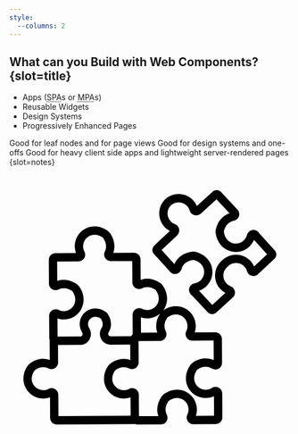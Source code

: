 ```yaml
---
style:
  --columns: 2
---
```

## What can you Build with Web Components? {slot=title}

- Apps (<abbr title="single page application">SPA</abbr>s or <abbr 
  title="multipage application">MPA</abbr>s)
- Reusable Widgets
- Design Systems
- Progressively Enhanced Pages

Good for leaf nodes and for page views
Good for design systems and one-offs
Good for heavy client side apps and lightweight server-rendered pages
{slot=notes}

<svg aria-describedby="wcu-desc"
     xmlns="http://www.w3.org/2000/svg"
     version="1.1"
     viewBox="0 0 100 100">
  <desc id="wcu-desc">identical puzzle pieces fit into diverse contexts</desc>
  <path fill="none" d="M69.886,82.251c-2.66,0-5.045-1.438-6.272-3.752c-1.28-2.415-1.034-5.346,0.656-7.839   c0.263-0.381,0.597-0.717,0.97-0.979c2.343-1.628,5.156-1.953,7.477-0.912l-0.04-6.946l-7.568,0.045   c-0.851,0-1.617-0.426-2.058-1.142c-0.432-0.7-0.472-1.553-0.104-2.284c0.285-0.573,0.43-1.194,0.426-1.84   c-0.016-2.24-1.849-4.065-4.089-4.065c-0.978,0-1.96,0.334-2.911,0.992c-0.073,0.054-0.15,0.132-0.207,0.212   c-1.466,2.152-0.959,3.889-0.528,4.737c0.378,0.735,0.346,1.598-0.085,2.308c-0.434,0.715-1.191,1.146-2.028,1.151l-7.571,0.045   l0.045,7.599c0.002,0.639-0.242,1.245-0.693,1.697c-0.714,0.721-1.87,0.909-2.768,0.446c-1.436-0.731-3.179-0.54-4.768,0.571   c-0.076,0.052-0.15,0.125-0.204,0.209c-1.078,1.588-1.255,3.334-0.486,4.784c0.712,1.342,2.098,2.176,3.616,2.176   c0.686-0.003,1.316-0.16,1.899-0.47c0.334-0.176,0.712-0.272,1.09-0.272c1.306,0,2.374,1.071,2.381,2.385l0.047,7.597l6.908-0.042   c-0.79-2.221-0.411-4.683,1.092-6.889c0.259-0.378,0.594-0.716,0.966-0.973c1.433-0.992,3.022-1.518,4.591-1.518   c3.865,0,7.024,3.142,7.049,7.005c0.003,0.78-0.124,1.56-0.373,2.294l6.488-0.038l-0.042-6.944   C71.884,82.022,70.896,82.244,69.886,82.251z"/>
  <path fill="none" d="M40.737,82.424c-2.655,0-5.042-1.436-6.267-3.748c-1.281-2.413-1.036-5.341,0.651-7.836   c0.259-0.379,0.59-0.712,0.956-0.968c2.171-1.516,4.727-1.927,6.958-1.142l-0.031-5.486l-6.934,0.042   c-1.419,0-2.709-0.759-3.382-1.981c-0.681-1.24-0.632-2.754,0.125-3.955c0.816-1.29,0.217-2.615-0.268-3.353   c-1.368-0.888-2.855-0.815-3.797,0.132c-0.493,0.495-0.762,1.158-0.759,1.856c0.004,0.493,0.146,0.972,0.411,1.382   c0.769,1.201,0.829,2.721,0.153,3.967c-0.67,1.234-1.958,2.005-3.363,2.014l-7.884,0.047l0.04,6.185   c0.005,0.842-0.419,1.608-1.135,2.051c-0.71,0.44-1.579,0.475-2.321,0.097c-1.459-0.743-3.196-0.536-4.773,0.567   c-0.077,0.052-0.148,0.125-0.2,0.2c-1.083,1.6-1.26,3.349-0.484,4.803c0.719,1.344,2.119,2.145,3.637,2.166   c0.66-0.003,1.29-0.162,1.875-0.47c0.728-0.383,1.588-0.359,2.298,0.066c0.729,0.435,1.166,1.201,1.173,2.045l0.045,7.599   l25.53-0.153c0.045-0.077,0.104-0.146,0.164-0.214l-0.038-6.346C42.354,82.272,41.548,82.419,40.737,82.424z"/>
  <path fill="none" d="M25.171,60.393c0.326-0.004,0.627-0.181,0.782-0.466c0.162-0.299,0.145-0.669-0.043-0.961   c-0.568-0.881-0.87-1.904-0.879-2.961c-0.007-1.495,0.568-2.902,1.621-3.961c1.053-1.06,2.455-1.643,3.95-1.643   c1.271,0,2.519,0.411,3.713,1.222c0.23,0.16,0.428,0.355,0.58,0.573c1.537,2.209,1.689,4.725,0.42,6.734   c-0.183,0.291-0.198,0.656-0.033,0.951c0.151,0.28,0.446,0.447,0.78,0.447l7.266-0.042c0.045-0.08,0.092-0.16,0.148-0.235v-0.002   h0.002c0.117-0.164,0.251-0.305,0.399-0.432l-0.043-6.902c-0.003-0.643,0.244-1.248,0.698-1.706   c0.707-0.712,1.856-0.903,2.738-0.451c0.555,0.277,1.166,0.421,1.805,0.421c1.548-0.01,2.93-0.856,3.632-2.211   c0.757-1.459,0.564-3.203-0.536-4.787c-0.052-0.08-0.127-0.152-0.209-0.207c-1.581-1.081-3.304-1.266-4.732-0.527   c-0.348,0.171-0.716,0.261-1.081,0.261c-1.307,0-2.378-1.069-2.383-2.378l-0.047-7.569l-7.599,0.045   c-0.851,0-1.612-0.428-2.051-1.14c-0.435-0.709-0.472-1.576-0.096-2.317c0.742-1.455,0.536-3.196-0.568-4.772   c-0.05-0.078-0.125-0.15-0.205-0.207c-0.938-0.632-1.903-0.956-2.864-0.956h-0.007c-1.098,0-2.129,0.43-2.902,1.206   c-0.775,0.778-1.196,1.81-1.193,2.907c0.007,0.662,0.162,1.292,0.474,1.875c0.383,0.729,0.359,1.589-0.066,2.3   c-0.437,0.728-1.203,1.166-2.047,1.172l-7.597,0.044l0.04,6.911c2.185-0.773,4.718-0.39,6.887,1.09   c0.38,0.259,0.716,0.592,0.975,0.964c1.72,2.479,1.993,5.411,0.729,7.841c-1.208,2.328-3.59,3.785-6.213,3.802   c-0.808,0-1.572-0.125-2.296-0.373l0.036,6.488L25.171,60.393z"/>
  <path fill="none" d="M49.115,53.934c-0.816,0-1.588-0.127-2.322-0.379l0.035,5.466l5.814-0.035   c-0.776-2.155-0.439-4.54,0.954-6.699C52.362,53.323,50.788,53.924,49.115,53.934z"/>
  <path fill="none" d="M85.393,28.41c-1.917,1.793-4.655,2.368-7.132,1.501c-2.59-0.902-4.403-3.224-4.85-6.215   c-0.066-0.456-0.05-0.926,0.047-1.368c0.634-2.852,2.425-4.937,4.88-5.748l-4.631-4.961l-5.489,5.003   c-0.226,0.205-0.494,0.366-0.794,0.475c-0.611,0.279-1.306,0.289-1.932,0.024c-0.655-0.277-1.142-0.827-1.34-1.506   c-0.176-0.62-0.489-1.17-0.93-1.642c-1.501-1.61-4.06-1.729-5.705-0.266c-1.577,1.508-1.663,4.015-0.157,5.67   c0.433,0.475,0.961,0.834,1.567,1.064c0.656,0.247,1.166,0.778,1.389,1.454c0.214,0.646,0.146,1.339-0.183,1.927   c-0.136,0.292-0.317,0.548-0.545,0.757l-5.421,5.059l4.568,5.015c1.008-2.378,3.231-3.997,6.124-4.397   c0.458-0.063,0.93-0.04,1.37,0.063c2.944,0.689,5.111,2.686,5.801,5.339c0.663,2.545-0.131,5.221-2.073,6.986   c-0.719,0.658-1.565,1.156-2.482,1.466l4.711,5.049l4.669-4.255c-0.682-0.372-1.306-0.86-1.831-1.438   c-1.306-1.433-1.953-3.288-1.819-5.224c0.129-1.911,1.006-3.644,2.467-4.888c1.358-1.356,3.142-2.08,5.073-2.063   c1.939,0.024,3.734,0.818,5.059,2.239c0.541,0.578,0.971,1.226,1.286,1.938l4.615-4.307l-4.65-5.106   C86.671,26.94,86.109,27.743,85.393,28.41z"/>
  <path d="M94.38,29.703l-5.416-5.945c-0.068-0.155-0.16-0.296-0.275-0.419L88.6,23.243c-0.594-0.634-1.482-0.895-2.317-0.683   c-0.853,0.216-1.521,0.883-1.744,1.741c-0.195,0.745-0.597,1.419-1.161,1.946c-1.114,1.041-2.702,1.374-4.143,0.87   c-1.556-0.543-2.613-1.95-2.899-3.854c-0.014-0.096-0.01-0.206,0.01-0.296c0.454-2.044,1.723-3.402,3.489-3.727   c0.87-0.162,1.582-0.778,1.859-1.61c0.268-0.815,0.07-1.711-0.519-2.343l-5.804-6.222c-0.327-0.346-0.743-0.587-1.205-0.693   c-0.122-0.028-0.242-0.04-0.369-0.038c-0.578,0.014-1.132,0.233-1.558,0.62l-5.527,5.038c-0.319-0.75-0.764-1.433-1.33-2.037   c-2.587-2.775-6.997-2.98-9.869-0.423c-2.785,2.664-2.933,6.984-0.338,9.834c0.555,0.613,1.201,1.111,1.924,1.49l-5.459,5.096   c-0.132,0.12-0.219,0.244-0.27,0.319c-0.273,0.358-0.44,0.771-0.484,1.198c-0.012,0.122-0.007,0.247,0.009,0.369   c0.071,0.473,0.28,0.909,0.597,1.253l5.727,6.286c0.581,0.639,1.461,0.91,2.293,0.707c0.853-0.207,1.527-0.865,1.758-1.722   c0.465-1.732,1.922-2.89,3.988-3.177c0.099-0.012,0.207-0.009,0.296,0.012c1.884,0.44,3.201,1.609,3.616,3.203   c0.385,1.476-0.078,3.033-1.205,4.058c-0.569,0.521-1.273,0.865-2.031,1.001c-0.87,0.151-1.593,0.762-1.879,1.595   c-0.278,0.818-0.09,1.723,0.495,2.368l0.085,0.094c0.113,0.125,0.249,0.23,0.395,0.308l5.486,5.879   c0.38,0.407,0.9,0.672,1.461,0.74c0.061,0.009,0.122,0.012,0.181,0.012c0.07,0,0.134-0.005,0.205-0.014   c0.259-0.038,0.515-0.122,0.776-0.259c0.118-0.065,0.301-0.167,0.491-0.34l5.994-5.463c0.073-0.066,0.141-0.141,0.2-0.223   c0.437-0.601,0.571-1.388,0.359-2.103c-0.211-0.703-0.724-1.259-1.412-1.518c-0.601-0.226-1.124-0.583-1.562-1.062   c-0.757-0.832-1.131-1.908-1.055-3.029c0.077-1.125,0.599-2.143,1.468-2.869c0.038-0.031,0.075-0.064,0.108-0.099   c0.792-0.808,1.856-1.217,2.975-1.231c1.126,0.014,2.169,0.475,2.937,1.299c0.44,0.474,0.754,1.025,0.933,1.643   c0.202,0.705,0.712,1.26,1.398,1.528c0.696,0.27,1.49,0.199,2.125-0.191c0.085-0.05,0.165-0.111,0.237-0.178l5.931-5.534   c0.345-0.322,0.583-0.736,0.693-1.196c0.03-0.129,0.043-0.263,0.04-0.395C94.975,30.652,94.754,30.111,94.38,29.703z    M87.089,35.466c-0.315-0.712-0.745-1.36-1.286-1.938c-1.325-1.421-3.12-2.214-5.059-2.239c-1.931-0.017-3.715,0.707-5.073,2.063   c-1.461,1.245-2.338,2.977-2.467,4.888c-0.134,1.936,0.514,3.792,1.819,5.224c0.526,0.578,1.149,1.065,1.831,1.438l-4.669,4.255   l-4.711-5.049c0.918-0.31,1.764-0.808,2.482-1.466c1.943-1.765,2.737-4.441,2.073-6.986c-0.689-2.653-2.857-4.65-5.801-5.339   c-0.44-0.103-0.912-0.125-1.37-0.063c-2.893,0.401-5.116,2.02-6.124,4.397l-4.568-5.015l5.421-5.059   c0.228-0.209,0.409-0.465,0.545-0.757c0.329-0.588,0.397-1.281,0.183-1.927c-0.223-0.675-0.733-1.206-1.389-1.454   c-0.606-0.23-1.133-0.588-1.567-1.064c-1.506-1.656-1.421-4.163,0.157-5.67c1.645-1.462,4.204-1.344,5.705,0.266   c0.44,0.472,0.754,1.022,0.93,1.642c0.198,0.679,0.686,1.229,1.34,1.506c0.627,0.265,1.321,0.254,1.932-0.024   c0.299-0.11,0.567-0.27,0.794-0.475l5.489-5.003l4.631,4.961c-2.455,0.811-4.246,2.897-4.88,5.748   c-0.098,0.442-0.113,0.912-0.047,1.368c0.447,2.991,2.26,5.313,4.85,6.215c2.477,0.867,5.216,0.292,7.132-1.501   c0.715-0.667,1.278-1.469,1.661-2.357l4.65,5.106L87.089,35.466z"/>
  <path d="M73.357,78.261c-0.467,0-0.919,0.133-1.314,0.388c-0.651,0.416-1.403,0.639-2.201,0.644c-1.518,0-2.904-0.832-3.617-2.178   c-0.768-1.452-0.588-3.2,0.493-4.791c0.056-0.08,0.129-0.153,0.205-0.211c0.957-0.663,1.939-1.001,2.921-1.001   c0.77,0,1.52,0.218,2.169,0.628c0.931,0.587,2.227,0.442,2.989-0.324c0.44-0.444,0.684-1.039,0.679-1.673l-0.054-8.506   c-0.007-1.309-1.078-2.375-2.401-2.375l-7.272,0.044c0.252-0.743,0.381-1.52,0.376-2.322c-0.026-3.861-3.186-7.004-7.047-7.004   c-1.556,0-3.128,0.515-4.549,1.49c0.219-0.296,0.421-0.606,0.595-0.94c1.262-2.43,0.989-5.36-0.728-7.834   c-0.258-0.373-0.595-0.707-0.975-0.968c-2.167-1.48-4.716-1.865-6.909-1.081l-0.047-7.277c-0.007-1.309-1.081-2.375-2.403-2.375   l-7.296,0.044c0.806-2.253,0.407-4.742-1.142-6.958c-0.254-0.367-0.588-0.696-0.97-0.959c-1.421-0.961-2.986-1.469-4.526-1.469   h-0.007c-1.892,0-3.664,0.738-5.001,2.079c-1.332,1.341-2.06,3.12-2.051,5.014c0.009,0.81,0.155,1.616,0.433,2.375l-7.301,0.042   c-0.635,0.004-1.234,0.258-1.682,0.71c-0.449,0.453-0.695,1.055-0.691,1.692l0.05,8.534c0.002,0.097,0.009,0.195,0.031,0.292   c0.23,1.1,1.208,1.901,2.329,1.901c0.374,0,0.733-0.087,1.076-0.261c1.44-0.735,3.151-0.55,4.737,0.529   c0.078,0.054,0.155,0.129,0.211,0.207c1.098,1.584,1.294,3.33,0.534,4.789c-0.701,1.354-2.084,2.2-3.635,2.209   c-0.635,0-1.245-0.144-1.819-0.432c-0.327-0.162-0.675-0.244-1.036-0.244c-1.133,0-2.112,0.813-2.329,1.934   c-0.023,0.096-0.03,0.193-0.03,0.292l0.045,8.109c0.002,0.226,0.059,0.435,0.153,0.623c-0.004,0.038-0.014,0.071-0.014,0.108   l0.042,6.972c-2.253-0.806-4.744-0.409-6.956,1.14c-0.371,0.258-0.705,0.594-0.957,0.97c-1.696,2.5-1.938,5.435-0.644,7.853   c1.236,2.315,3.642,3.746,6.26,3.731c0.811-0.005,1.617-0.152,2.378-0.43l0.042,7.301c0.009,1.309,1.081,2.371,2.392,2.371h0.012   l27.504-0.162c0.071-0.002,0.143-0.016,0.212-0.028c0.289,0.122,0.608,0.19,0.938,0.19l8.532-0.049   c0.098-0.002,0.2-0.012,0.294-0.031c0.724-0.153,1.349-0.642,1.669-1.313c0.319-0.669,0.308-1.433-0.031-2.092   c-0.433-0.846-0.938-2.583,0.529-4.739c0.054-0.078,0.129-0.153,0.209-0.209c0.949-0.658,1.927-0.992,2.906-0.992   c2.244,0,4.079,1.824,4.091,4.065c0.004,0.648-0.141,1.266-0.427,1.84c-0.331,0.658-0.332,1.413-0.009,2.075   c0.327,0.668,0.959,1.156,1.69,1.3c0.098,0.019,0.188,0.03,0.294,0.028l8.104-0.049c0.639-0.002,1.243-0.252,1.692-0.709   c0.451-0.456,0.695-1.058,0.689-1.695l-0.05-8.471C75.739,79.299,74.689,78.261,73.357,78.261z M52.642,58.986l-5.814,0.035   l-0.035-5.466c0.735,0.252,1.506,0.379,2.322,0.379c1.673-0.01,3.247-0.611,4.481-1.647C52.204,54.446,51.866,56.831,52.642,58.986   z M19.414,54.324c2.624-0.017,5.005-1.474,6.213-3.802c1.264-2.43,0.991-5.362-0.729-7.841c-0.259-0.372-0.595-0.705-0.975-0.964   c-2.169-1.48-4.702-1.863-6.887-1.09l-0.04-6.911l7.597-0.044c0.844-0.005,1.61-0.444,2.047-1.172c0.425-0.71,0.449-1.57,0.066-2.3   c-0.312-0.583-0.467-1.213-0.474-1.875c-0.003-1.097,0.418-2.129,1.193-2.907c0.773-0.776,1.804-1.206,2.902-1.206h0.007   c0.961,0,1.925,0.324,2.864,0.956c0.08,0.058,0.155,0.129,0.205,0.207c1.104,1.576,1.309,3.316,0.568,4.772   c-0.376,0.742-0.34,1.608,0.096,2.317c0.439,0.712,1.199,1.14,2.051,1.14l7.599-0.045l0.047,7.569   c0.005,1.309,1.076,2.378,2.383,2.378c0.366,0,0.733-0.09,1.081-0.261c1.428-0.738,3.151-0.554,4.732,0.527   c0.082,0.056,0.157,0.127,0.209,0.207c1.1,1.584,1.293,3.329,0.536,4.787c-0.702,1.354-2.084,2.201-3.632,2.211   c-0.639,0-1.25-0.144-1.805-0.421c-0.883-0.453-2.031-0.261-2.738,0.451c-0.454,0.458-0.701,1.064-0.698,1.706l0.043,6.902   c-0.148,0.127-0.282,0.268-0.399,0.432h-0.002v0.002c-0.056,0.075-0.103,0.155-0.148,0.235l-7.266,0.042   c-0.334,0-0.628-0.167-0.78-0.447c-0.165-0.294-0.15-0.66,0.033-0.951c1.269-2.009,1.118-4.525-0.42-6.734   c-0.151-0.218-0.35-0.413-0.58-0.573c-1.194-0.811-2.442-1.222-3.713-1.222c-1.495,0-2.897,0.583-3.95,1.643   c-1.053,1.059-1.628,2.465-1.621,3.961c0.009,1.057,0.312,2.08,0.879,2.961c0.188,0.292,0.205,0.661,0.043,0.961   c-0.155,0.285-0.456,0.463-0.782,0.466l-8.017,0.047l-0.036-6.488C17.842,54.199,18.607,54.324,19.414,54.324z M42.989,88.553   l-25.53,0.153l-0.045-7.599c-0.007-0.844-0.444-1.61-1.173-2.045c-0.71-0.425-1.57-0.449-2.298-0.066   c-0.585,0.308-1.215,0.467-1.875,0.47C10.55,79.445,9.15,78.644,8.431,77.3c-0.776-1.454-0.599-3.203,0.484-4.803   c0.052-0.075,0.124-0.148,0.2-0.2c1.577-1.104,3.315-1.311,4.773-0.567c0.742,0.378,1.61,0.343,2.321-0.097   c0.716-0.442,1.14-1.208,1.135-2.051l-0.04-6.185l7.884-0.047c1.405-0.009,2.693-0.78,3.363-2.014   c0.675-1.246,0.616-2.766-0.153-3.967c-0.265-0.411-0.407-0.89-0.411-1.382c-0.003-0.698,0.266-1.361,0.759-1.856   c0.942-0.947,2.429-1.02,3.797-0.132c0.486,0.738,1.085,2.063,0.268,3.353c-0.757,1.201-0.806,2.716-0.125,3.955   c0.674,1.222,1.964,1.981,3.382,1.981l6.934-0.042l0.031,5.486c-2.232-0.785-4.787-0.374-6.958,1.142   c-0.366,0.256-0.696,0.588-0.956,0.968c-1.687,2.495-1.932,5.423-0.651,7.836c1.226,2.312,3.612,3.748,6.267,3.748   c0.811-0.005,1.617-0.152,2.378-0.43l0.038,6.346C43.094,88.407,43.034,88.477,42.989,88.553z M66.347,88.585   c0.249-0.735,0.376-1.515,0.373-2.294c-0.024-3.863-3.184-7.005-7.049-7.005c-1.569,0-3.158,0.526-4.591,1.518   c-0.373,0.258-0.707,0.595-0.966,0.973c-1.502,2.206-1.882,4.667-1.092,6.889l-6.908,0.042l-0.047-7.597   c-0.007-1.314-1.076-2.385-2.381-2.385c-0.378,0-0.755,0.096-1.09,0.272c-0.583,0.31-1.213,0.467-1.899,0.47   c-1.518,0-2.904-0.834-3.616-2.176c-0.769-1.45-0.592-3.196,0.486-4.784c0.054-0.084,0.127-0.157,0.204-0.209   c1.589-1.111,3.332-1.302,4.768-0.571c0.898,0.463,2.054,0.275,2.768-0.446c0.451-0.453,0.695-1.058,0.693-1.697l-0.045-7.599   l7.571-0.045c0.837-0.005,1.595-0.435,2.028-1.151c0.432-0.71,0.463-1.574,0.085-2.308c-0.432-0.848-0.938-2.585,0.528-4.737   c0.057-0.08,0.134-0.158,0.207-0.212c0.951-0.658,1.932-0.992,2.911-0.992c2.24,0,4.073,1.825,4.089,4.065   c0.004,0.646-0.141,1.268-0.426,1.84c-0.367,0.731-0.327,1.584,0.104,2.284c0.44,0.716,1.206,1.142,2.058,1.142l7.568-0.045   l0.04,6.946c-2.32-1.041-5.134-0.716-7.477,0.912c-0.373,0.261-0.707,0.597-0.97,0.979c-1.69,2.493-1.936,5.424-0.656,7.839   c1.227,2.314,3.612,3.752,6.272,3.752c1.01-0.007,1.999-0.23,2.907-0.649l0.042,6.944L66.347,88.585z"/>
</svg>

<style>
p { display: contents; }
#contents svg {
  max-height: 40vh;
  aspect-ratio: 1;
  place-self: start center;
}
</style>
